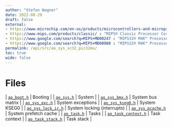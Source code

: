 ```yaml
---
author: "Stefan Wagner"
date: 2022-08-29
draft: false
external:
- https://www.microchip.com/en-us/products/microcontrollers-and-microprocessors/32-bit-mcus/pic32-32-bit-mcus/pic32mx : "Microchip PIC32MX Family of Microcontrollers"
- https://www.mips.com/products/classic/ : "MIPS® Classic Processor Cores"
- https://www.google.com/search?q=MIPS+MD00247 : "MIPS32® M4K™ Processor Core Datasheet"
- https://www.google.com/search?q=MIPS+MD00980 : "MIPS32® M4K™ Processor Core Software User’s Manual"
permalink: /api/src/ao_sys_xc32_pic32mx/
toc: true
wide: false
---
```


# Files

| [`ao_boot.h`](ao_boot.h.md) | Booting |
| [`ao_sys.h`](ao_sys.h.md) | System |
| [`ao_sys_bmx.h`](ao_sys_bmx.h.md) | System bus matrix |
| [`ao_sys_exc.h`](ao_sys_exc.h.md) | System exceptions |
| [`ao_sys_kseg0.h`](ao_sys_kseg0.h.md) | System KSEG0 |
| [`ao_sys_lock_ir.h`](ao_sys_lock_ir.h.md) | System locking (interrupts) |
| [`ao_sys_pcache.h`](ao_sys_pcache.h.md) | System prefetch cache |
| [`ao_task.h`](ao_task.h.md) | Tasks |
| [`ao_task_context.h`](ao_task_context.h.md) | Task context |
| [`ao_task_stack.h`](ao_task_stack.h.md) | Task stack |

